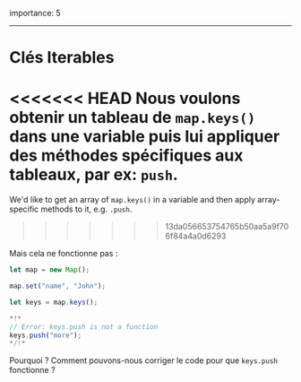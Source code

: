importance: 5

---

# Clés Iterables

<<<<<<< HEAD
Nous voulons obtenir un tableau de `map.keys()` dans une variable puis lui appliquer des méthodes spécifiques aux tableaux, par ex: `push`.
=======
We'd like to get an array of `map.keys()` in a variable and then apply array-specific methods to it, e.g. `.push`.
>>>>>>> 13da056653754765b50aa5a9f706f84a4a0d6293

Mais cela ne fonctionne pas :

```js run
let map = new Map();

map.set("name", "John");

let keys = map.keys();

*!*
// Error: keys.push is not a function
keys.push("more");
*/!*
```

Pourquoi ? Comment pouvons-nous corriger le code pour que `keys.push` fonctionne ?
